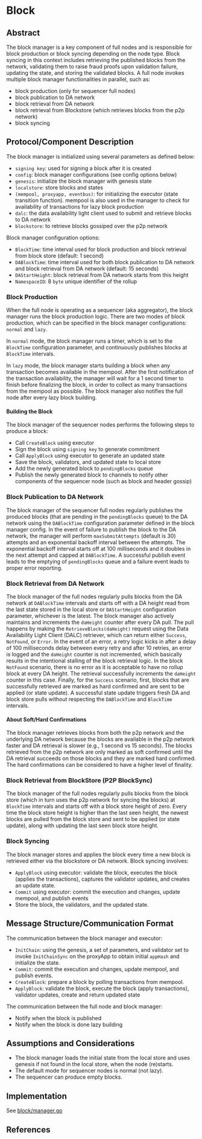 # Block

## Abstract

The block manager is a key component of full nodes and is responsible for block production or block syncing depending on the node type. Block syncing in this context includes retrieving the published blocks from the network, validating them to raise fraud proofs upon validation failure, updating the state, and storing the validated blocks. A full node invokes multiple block manager functionalities in parallel, such as:

* block production (only for sequencer full nodes)
* block publication to DA network
* block retrieval from DA network
* block retrieval from Blockstore (which retrieves blocks from the p2p network)
* block syncing

## Protocol/Component Description

The block manager is initialized using several parameters as defined below:

* `signing key`: used for signing a block after it is created
* `config`: block manager configurations (see config options below)
* `genesis`: initialize the block manager with genesis state
* `localstore`: store blocks and states
* `(mempool, proxyapp, eventbus)`: for initializing the executor (state transition function). mempool is also used in the manager to check for availability of transactions for lazy block production
* `dalc`: the data availability light client used to submit and retrieve blocks to DA network  
* `blockstore`: to retrieve blocks gossiped over the p2p network

Block manager configuration options:

* `BlockTime`: time interval used for block production and block retrieval from block store (default: 1 second)
* `DABlockTime`: time interval used for both block publication to DA network and block retrieval from DA network (default: 15 seconds)
* `DAStartHeight`: block retrieval from DA network starts from this height
* `NamespaceID`: 8 `byte` unique identifier of the rollup

### Block Production

When the full node is operating as a sequencer (aka aggregator), the block manager runs the block production logic. There are two modes of block production, which can be specified in the block manager configurations: `normal` and `lazy`.

In `normal` mode, the block manager runs a timer, which is set to the `BlockTime` configuration parameter, and continuously publishes blocks at `BlockTime` intervals.

In `lazy` mode, the block manager starts building a block when any transaction becomes available in the mempool. After the first notification of the transaction availability, the manager will wait for a 1 second timer to finish before finalizing the block, in order to collect as many transactions from the mempool as possible. The block manager also notifies the full node after every lazy block building.

#### Building the Block

The block manager of the sequencer nodes performs the following steps to produce a block:

* Call `CreateBlock` using executor
* Sign the block using `signing key` to generate commitment
* Call `ApplyBlock` using executor to generate an updated state
* Save the block, validators, and updated state to local store
* Add the newly generated block to `pendingBlocks` queue
* Publish the newly generated block to channels to notify other components of the sequencer node (such as block and header gossip)

### Block Publication to DA Network

The block manager of the sequencer full nodes regularly publishes the produced blocks (that are pending in the `pendingBlocks` queue) to the DA network using the `DABlockTime` configuration parameter defined in the block manager config. In the event of failure to publish the block to the DA network, the manager will perform `maxSubmitAttempts` (default is 30) attempts and an exponential backoff interval between the attempts. The exponential backoff interval starts off at 100 milliseconds and it doubles in the next attempt and capped at `DABlockTime`. A successful publish event leads to the emptying of `pendingBlocks` queue and a failure event leads to proper error reporting.

### Block Retrieval from DA Network

The block manager of the full nodes regularly pulls blocks from the DA network at `DABlockTime` intervals and starts off with a DA height read from the last state stored in the local store or `DAStartHeight` configuration parameter, whichever is the latest. The block manager also actively maintains and increments the `daHeight` counter after every DA pull. The pull happens by making the `RetrieveBlocks(daHeight)` request using the Data Availability Light Client (DALC) retriever, which can return either `Success`, `NotFound`, or `Error`. In the event of an error, a retry logic kicks in after a delay of 100 milliseconds delay between every retry and after 10 retries, an error is logged and the `daHeight` counter is not incremented, which basically results in the intentional stalling of the block retrieval logic. In the block `NotFound` scenario, there is no error as it is acceptable to have no rollup block at every DA height. The retrieval successfully increments the `daHeight` counter in this case. Finally, for the `Success` scenario, first, blocks that are successfully retrieved are marked as hard confirmed and are sent to be applied (or state update). A successful state update triggers fresh DA and block store pulls without respecting the `DABlockTime` and `BlockTime` intervals.

#### About Soft/Hard Confirmations

The block manager retrieves blocks from both the p2p network and the underlying DA network because the blocks are available in the p2p network faster and DA retrieval is slower (e.g., 1 second vs 15 seconds). The blocks retrieved from the p2p network are only marked as soft confirmed until the DA retrieval succeeds on those blocks and they are marked hard confirmed. The hard confirmations can be considered to have a higher level of finality.

### Block Retrieval from BlockStore (P2P BlockSync)

The block manager of the full nodes regularly pulls blocks from the block store (which in turn uses the p2p network for syncing the blocks) at `BlockTime` intervals and starts off with a block store height of zero. Every time the block store height is higher than the last seen height, the newest blocks are pulled from the block store and sent to be applied (or state update), along with updating the last seen block store height.

### Block Syncing

The block manager stores and applies the block every time a new block is retrieved either via the blockstore or DA network. Block syncing involves:

* `ApplyBlock` using executor: validate the block, executes the block (applies the transactions), captures the validator updates, and creates an update state.
* `Commit` using executor: commit the execution and changes, update mempool, and publish events
* Store the block, the validators, and the updated state.

## Message Structure/Communication Format

The communication between the block manager and executor:

* `InitChain`: using the genesis, a set of parameters, and validator set to invoke `InitChainSync` on the proxyApp to obtain initial `appHash` and initialize the state.
* `Commit`: commit the execution and changes, update mempool, and publish events.
* `CreateBlock`: prepare a block by polling transactions from mempool.
* `ApplyBlock`: validate the block, execute the block (apply transactions), validator updates, create and return updated state

The communication between the full node and block manager:

* Notify when the block is published
* Notify when the block is done lazy building

## Assumptions and Considerations

* The block manager loads the initial state from the local store and uses genesis if not found in the local store, when the node (re)starts.
* The default mode for sequencer nodes is normal (not lazy).
* The sequencer can produce empty blocks.

## Implementation

See [block/manager.go](https://github.com/rollkit/rollkit/blob/main/block/manager.go)

## References
